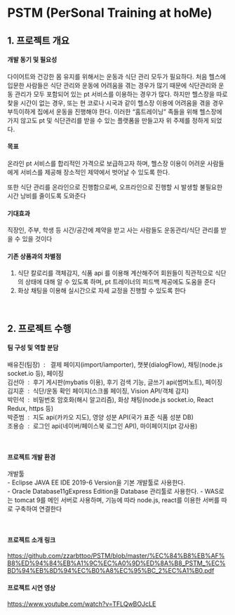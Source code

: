 # PSTM (PerSonal Training at hoMe)


## 1. 프로젝트 개요  


 #### <b>개발 동기 및 필요성</b>

다이어트와 건강한 몸 유지를 위해서는 운동과 식단 관리 모두가 필요하다. 처음 헬스에 입문한 사람들은 식단 관리와 운동에 어려움을 겪는 경우가 많기 때문에 식단관리와 운동 관리가 모두 포함되어 있는 pt 서비스를 이용하는 경우가 많다. 하지만 헬스장을 따로 찾을 시간이 없는 경우, 또는 현 코로나 시국과 같이 헬스장 이용에 어려움을 겪을 경우 부득이하게 집에서 운동을 진행해야 한다. 이러한 “홈트레이닝” 족들을 위해 헬스장에 가지 않고도 pt 및 식단관리를 받을 수 있는 플랫폼을 만들고자 위 주제를 정하게 되었다.


#### <b>목표</b>
온라인 pt 서비스를 합리적인 가격으로 보급하고자 하며, 헬스장 이용이 어려운 사람들에게 서비스를 제공해 장소적인 제약에서 벗어날 수 있도록 한다.  

또한 식단 관리를 온라인으로 진행함으로써, 오프라인으로 진행할 시 발생할 불필요한 시간 낭비를 줄이도록 도와준다


####  <b>기대효과</b>
직장인, 주부, 학생 등 시간/공간에 제약을 받고 사는 사람들도 운동관리/식단 관리를 받을 수 있을 것이다



#### <b>기존 상품과의 차별점 </b>

 1) 식단 칼로리를 객체감지, 식품 api 를 이용해 계산해주어 회원들이 직관적으로 식단의 상태에 대해 알 수 있도록 하며, pt 트레이너의 피드백 제공에도 도움을 준다
2) 화상 채팅을 이용해 실시간으로 자세 교정을 진행할 수 있도록 한다

<br/>

## 2. 프로젝트 수행

####  <b>팀 구성 및 역할 분담</b>
  
배유진(팀장)  &nbsp;: &nbsp; 결제 페이지(import/iamporter), 챗봇(dialogFlow), 채팅(node.js socket.io 등), 페이징  
김선아 &nbsp;: &nbsp;후기 게시판(mybatis 이용), 후기 검색 기능, 글쓰기 api(썸머노트), 페이징   
김지훈 &nbsp;: &nbsp;식단/운동 확인 페이지(스크롤 페이징, Vision API/객체 감지)  
박민석 &nbsp;: &nbsp;비밀번호 암호화(해시 알고리즘), 화상 채팅(node.js socket.io, React Redux, https 등)  
박준범 &nbsp;: &nbsp;지도 api(카카오 지도), 영양 성분 API(국가 표준 식품 성분 DB)  
조용승 &nbsp;: &nbsp;로그인 api(네이버/페이스북 로그인 API), 마이페이지(pt 강사용)

</br>

#### <b>프로젝트 개발 환경</b>

개발툴  
	- Eclipse JAVA EE IDE 2019-6 Version을 기본 개발툴로 사용한다.   
	- Oracle Database11gExpress Edition을 Database 관리툴로 사용한다.
    - WAS로는 tomcat 9를 메인 서버로 사용하며, 기능에 따라 node.js, react를 이용한 서버를 따로 구축하여 연결한다 

</br>

#### <b>프로젝트 소개 링크</b>
https://github.com/zzarbttoo/PSTM/blob/master/%EC%84%B8%EB%AF%B8%ED%94%84%EB%A1%9C%EC%A0%9D%ED%8A%B8_PSTM_%EC%BD%94%EB%8D%94%EC%B0%A8%EC%95%BC_2%EC%A1%B0.pdf

#### <b>프로젝트 시연 영상</b>
https://www.youtube.com/watch?v=TFLQwBOJcLE
